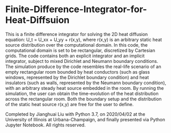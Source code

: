 # Finite-Difference-Integrator-for-Heat-Diffsuion

This is a finite difference integrator for solving the 2D heat diffusion equation: U_t = U_xx + U_yy + r(x,y), where r(x,y) is an arbitrary static heat source distribution over the computational domain. In this code, the computational domain is set to be rectangular, discretized by Cartesian grids. The code contains both an explicit integrator and an implicit integrator, subject to mixed Dirichlet and Neumann boundary conditions. The simulation produce by the code resembles the real-life scenario of an empty rectangular room bounded by heat conductors (such as glass windows, represented by the Dirichlet boundary condition) and heat insulators (such as walls, represented by the Neumann boundary condition), with an arbitrary steady heat source embedded in the room. By running the simulation, the user can obtain the time-evolution of the heat distribution across the rectangular room. Both the boundary setup and the distribution of the static heat source r(x,y) are free for the user to define.

Completed by Jianghuai Liu with Python 3.7, on 2020/04/02 at the University of Illinois at Urbana-Champaign, and finally presented via Python Jupyter Notebook. All rights reserved.
